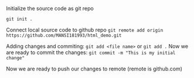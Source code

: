 Initialize the source code as git repo

`git init .`

Connect local source code to github repo
`git remote add origin https://github.com/MANSI181993/html_demo.git`

Adding changes and commiting:
`git add <file name>` or `git add .`
Now we are ready to commit the changes:
`git commit -m "This is my initial change"`

Now we are ready to push our changes to remote (remote is github.com)
